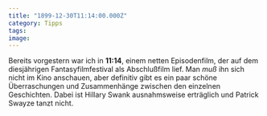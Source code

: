 ```yaml
---
title: "1899-12-30T11:14:00.000Z"
category: Tipps
tags: 
image: 
---
```


Bereits vorgestern war ich in **11:14**, einem netten Episodenfilm, der auf dem diesjährigen Fantasyfilmfestival als Abschlußfilm lief. Man *muß* ihn sich nicht im Kino anschauen, aber definitiv gibt es ein paar schöne Überraschungen und Zusammenhänge zwischen den einzelnen Geschichten. Dabei ist Hillary Swank ausnahmsweise erträglich und Patrick Swayze tanzt nicht.